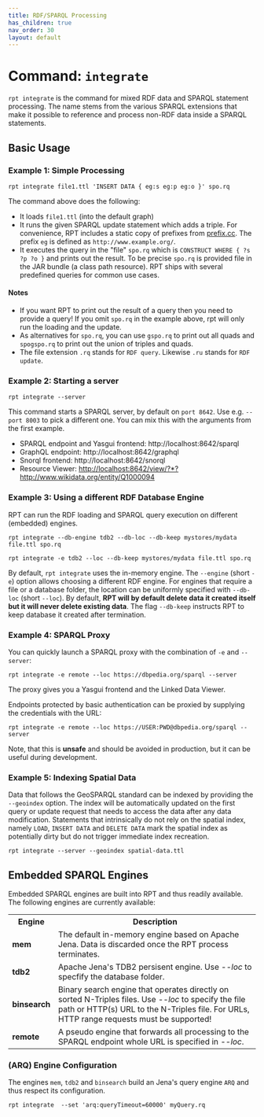 ```yaml
---
title: RDF/SPARQL Processing
has_children: true
nav_order: 30
layout: default
---
```


# Command: `integrate`

`rpt integrate` is the command for mixed RDF data and SPARQL statement processing. The name stems from the various SPARQL extensions that make it possible to reference and process non-RDF data inside a SPARQL statements.

## Basic Usage

### Example 1: Simple Processing

`rpt integrate file1.ttl 'INSERT DATA { eg:s eg:p eg:o }' spo.rq`  

The command above does the following:

* It loads `file1.ttl` (into the default graph)
* It runs the given SPARQL update statement which adds a triple. For convenience, RPT includes a static copy of prefixes from [prefix.cc](https://prefix.cc). The prefix `eg` is defined as `http://www.example.org/`.
* It executes the query in the "file" `spo.rq` which is `CONSTRUCT WHERE { ?s ?p ?o }` and prints out the result. To be precise `spo.rq` is provided file in the JAR bundle (a class path resource). RPT ships with several predefined queries for common use cases.



#### Notes

* If you want RPT to print out the result of a query then you need to provide a query! If you omit `spo.rq` in the example above, rpt will only run the loading and the update.
* As alternatives for `spo.rq`, you can use `gspo.rq` to print out all quads and `spogspo.rq` to print out the union of triples and quads.
* The file extension `.rq` stands for `RDF query`. Likewise `.ru` stands for `RDF update`.



### Example 2: Starting a server

`rpt integrate --server`

This command starts a SPARQL server, by default on `port 8642`. Use e.g. `--port 8003` to pick a different one. You can mix this with the arguments from the first example.



* SPARQL endpoint and Yasgui frontend: http://localhost:8642/sparql
* GraphQL endpoint: http://localhost:8642/graphql
* Snorql frontend: http://localhost:8642/snorql
* Resource Viewer: <a href="http://localhost:8642/view/?*?http://www.wikidata.org/entity/Q1000094">http://localhost:8642/view/?*?http://www.wikidata.org/entity/Q1000094</a>



### Example 3: Using a different RDF Database Engine

RPT can run the RDF loading and SPARQL query execution on different (embedded) engines.

`rpt integrate --db-engine tdb2 --db-loc --db-keep mystores/mydata file.ttl spo.rq`

`rpt integrate -e tdb2 --loc --db-keep mystores/mydata file.ttl spo.rq`

By default, `rpt integrate` uses the in-memory engine. The `--engine` (short `-e`) option allows choosing a different RDF engine. For engines that require a file or a database folder, the location can be uniformly specified with `--db-loc` (short `--loc`). By default, **RPT will by default delete data it created itself but it will never delete existing data**. The flag `--db-keep` instructs RPT to keep database it created after termination.



### Example 4: SPARQL Proxy

You can quickly launch a SPARQL proxy with the combination of `-e` and `--server`:

`rpt integrate -e remote --loc https://dbpedia.org/sparql --server`

The proxy gives you a Yasgui frontend and the Linked Data Viewer.

Endpoints protected by basic authentication can be proxied by supplying the credentials with the URL:

`rpt integrate -e remote --loc https://USER:PWD@dbpedia.org/sparql --server`

Note, that this is **unsafe** and should be avoided in production, but it can be useful during development.


### Example 5: Indexing Spatial Data

Data that follows the GeoSPARQL standard can be indexed by providing the `--geoindex` option. The index will be automatically updated on the first query or update request that needs to access the data after any data modification.
Statements that intrinsically do not rely on the spatial index, namely `LOAD`, `INSERT DATA` and `DELETE DATA` mark the spatial index as potentially dirty but do not trigger immediate index recreation.

`rpt integrate --server --geoindex spatial-data.ttl`


## Embedded SPARQL Engines

Embedded SPARQL engines are built into RPT and thus readily available. The following engines are currently available:

<table>
    <tr><th>Engine</th><th>Description</th></tr>
    <tr><td><b>mem</b></td><td>The default in-memory engine based on Apache Jena. Data is discarded once the RPT process terminates.</td></tr>
    <tr><td><b>tdb2</b></td><td>Apache Jena's TDB2 persisent engine. Use <i>--loc</i> to specfify the database folder.</td></tr>
    <tr><td><b>binsearch</b></td><td>Binary search engine that operates directly on sorted N-Triples files. Use <i>--loc</i> to specify the file path or HTTP(s) URL to the N-Triples file. For URLs, HTTP range requests must be supported!</td></tr>
    <tr><td><b>remote</b></td><td>A pseudo engine that forwards all processing to the SPARQL endpoint whole URL is specified in <i>--loc</i>.</td></tr>
</table>



### (ARQ) Engine Configuration

The engines `mem`, `tdb2` and `binsearch` build an Jena's query engine `ARQ` and thus respect its configuration.

`rpt integrate  --set 'arq:queryTimeout=60000' myQuery.rq`




